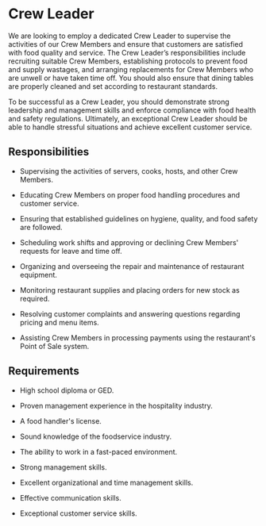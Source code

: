 # Crew Leader

We are looking to employ a dedicated Crew Leader to supervise the activities of our Crew Members and ensure that customers are satisfied with food quality and service. The Crew Leader’s responsibilities include recruiting suitable Crew Members, establishing protocols to prevent food and supply wastages, and arranging replacements for Crew Members who are unwell or have taken time off. You should also ensure that dining tables are properly cleaned and set according to restaurant standards.

To be successful as a Crew Leader, you should demonstrate strong leadership and management skills and enforce compliance with food health and safety regulations. Ultimately, an exceptional Crew Leader should be able to handle stressful situations and achieve excellent customer service.

## Responsibilities

* Supervising the activities of servers, cooks, hosts, and other Crew Members.

* Educating Crew Members on proper food handling procedures and customer service.

* Ensuring that established guidelines on hygiene, quality, and food safety are followed.

* Scheduling work shifts and approving or declining Crew Members' requests for leave and time off.

* Organizing and overseeing the repair and maintenance of restaurant equipment.

* Monitoring restaurant supplies and placing orders for new stock as required.

* Resolving customer complaints and answering questions regarding pricing and menu items.

* Assisting Crew Members in processing payments using the restaurant's Point of Sale system.

## Requirements

* High school diploma or GED.

* Proven management experience in the hospitality industry.

* A food handler's license.

* Sound knowledge of the foodservice industry.

* The ability to work in a fast-paced environment.

* Strong management skills.

* Excellent organizational and time management skills.

* Effective communication skills.

* Exceptional customer service skills.

